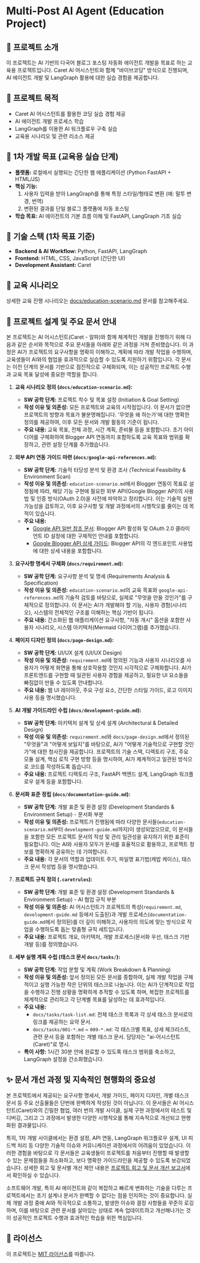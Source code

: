 # Multi-Post AI Agent (Education Project)

## 🌟 프로젝트 소개

이 프로젝트는 AI 기반의 다국어 블로그 포스팅 자동화 에이전트 개발을 목표로 하는 교육용 프로젝트입니다.
Caret AI 어시스턴트와 함께 "바이브코딩" 방식으로 진행되며, AI 에이전트 개발 및 LangGraph 활용에 대한 실습 경험을 제공합니다.

## 🎯 프로젝트 목적

* Caret AI 어시스턴트를 활용한 코딩 실습 경험 제공
* AI 에이전트 개발 프로세스 학습
* LangGraph를 이용한 AI 워크플로우 구축 실습
* 교육용 시나리오 및 관련 리소스 제공

## 🚀 1차 개발 목표 (교육용 실습 단계)

* **플랫폼:** 로컬에서 실행되는 간단한 웹 애플리케이션 (Python FastAPI + HTML/JS)
* **핵심 기능:**
    1. 사용자 입력을 받아 LangGraph를 통해 특정 스타일/형태로 변환 (예: 말투 변경, 번역)
    2. 변환된 결과를 단일 블로그 플랫폼에 자동 포스팅
* **학습 목표:** AI 에이전트의 기본 흐름 이해 및 FastAPI, LangGraph 기초 실습

## 🔧 기술 스택 (1차 목표 기준)

* **Backend & AI Workflow:** Python, FastAPI, LangGraph
* **Frontend:** HTML, CSS, JavaScript (간단한 UI)
* **Development Assistant:** Caret

## 📝 교육 시나리오

상세한 교육 진행 시나리오는 [docs/education-scenario.md](docs/education-scenario.md) 문서를 참고해주세요.

## 📂 프로젝트 설계 및 주요 문서 안내 

본 프로젝트는 AI 어시스턴트(Caret - 알파)와 함께 체계적인 개발을 진행하기 위해 다음과 같은 순서와 목적으로 주요 문서들을 아래와 같은 과정을 거쳐 준비했습니다. 이 과정은 AI가 프로젝트의 요구사항을 명확히 이해하고, 계획에 따라 개발 작업을 수행하며, 교육생들이 AI와의 협업을 효과적으로 실습할 수 있도록 지원하기 위함입니다. 각 문서는 이전 단계의 문서를 기반으로 점진적으로 구체화되며, 이는 성공적인 프로젝트 수행과 교육 목표 달성에 중요한 역할을 합니다. 

1. **교육 시나리오 정의 (`docs/education-scenario.md`):**
    * **SW 공학 단계:** 프로젝트 착수 및 목표 설정 (Initiation & Goal Setting)
    * **작성 이유 및 의존성:** 모든 프로젝트와 교육의 시작점입니다. 이 문서가 없으면 프로젝트의 방향과 목표가 불분명해집니다. '무엇을 왜 하는가'에 대한 명확한 정의를 제공하여, 이후 모든 문서와 개발 활동의 기준이 됩니다.
    * **주요 내용:** 교육 목표, 전체 과정, 시간 계획, 준비물 등을 포함합니다. 초기 아이디어를 구체화하여 Blogger API 연동까지 포함하도록 교육 목표와 범위를 확장하고, 관련 설정 단계를 추가했습니다.

2. **외부 API 연동 가이드 마련 (`docs/google-api-references.md`):**
    * **SW 공학 단계:** 기술적 타당성 분석 및 환경 조사 (Technical Feasibility & Environment Scan)
    * **작성 이유 및 의존성:** `education-scenario.md`에서 Blogger 연동이 목표로 설정됨에 따라, 해당 기능 구현에 필요한 외부 API(Google Blogger API)의 사용법 및 인증 방식(OAuth 2.0)을 사전에 파악하고 정리합니다. 이는 기술적 실현 가능성을 검토하고, 이후 요구사항 및 개발 과정에서의 시행착오를 줄이는 데 목적이 있습니다.
    * **주요 내용:**
        * [Google API 일반 참조 문서](./docs/google-api-references.md): Blogger API 활성화 및 OAuth 2.0 클라이언트 ID 설정에 대한 구체적인 안내를 포함합니다.
        * [Google Blogger API 상세 가이드](./docs/google-blogger-api-guide.md): Blogger API의 각 엔드포인트 사용법에 대한 상세 내용을 포함합니다.

3. **요구사항 명세서 구체화 (`docs/requirement.md`):**
    * **SW 공학 단계:** 요구사항 분석 및 명세 (Requirements Analysis & Specification)
    * **작성 이유 및 의존성:** `education-scenario.md`의 교육 목표와 `google-api-references.md`의 기술적 검토를 바탕으로, 실제로 "무엇을 만들 것인가"를 구체적으로 정의합니다. 이 문서는 AI가 개발해야 할 기능, 사용자 경험(시나리오), 시스템의 전체적인 구조를 이해하는 핵심 기반이 됩니다.
    * **주요 내용:** 간소화된 웹 애플리케이션 요구사항, "자동 개시" 옵션을 포함한 사용자 시나리오, 시스템 아키텍처(Mermaid 다이어그램)를 추가했습니다.

4. **페이지 디자인 정의 (`docs/page-design.md`):**
    * **SW 공학 단계:** UI/UX 설계 (UI/UX Design)
    * **작성 이유 및 의존성:** `requirement.md`에 정의된 기능과 사용자 시나리오를 사용자가 어떻게 화면을 통해 상호작용할 것인지 시각적으로 구체화합니다. AI가 프론트엔드를 구현할 때 일관된 사용자 경험을 제공하고, 필요한 UI 요소들을 빠짐없이 만들 수 있도록 안내합니다.
    * **주요 내용:** 웹 UI 레이아웃, 주요 구성 요소, 간단한 스타일 가이드, 로고 이미지 사용 등을 명시했습니다.

5. **AI 개발 가이드라인 수립 (`docs/development-guide.md`):**
    * **SW 공학 단계:** 아키텍처 설계 및 상세 설계 (Architectural & Detailed Design)
    * **작성 이유 및 의존성:** `requirement.md`와 `docs/page-design.md`에서 정의된 "무엇을"과 "어떻게 보일지"를 바탕으로, AI가 "어떻게 기술적으로 구현할 것인가"에 대한 청사진을 제공합니다. 프로젝트의 기술 스택, 디렉토리 구조, 주요 모듈 설계, 핵심 로직 구현 방향 등을 명시하여, AI가 체계적이고 일관된 방식으로 코드를 작성하도록 돕습니다.
    * **주요 내용:** 프로젝트 디렉토리 구조, FastAPI 백엔드 설계, LangGraph 워크플로우 설계 등을 포함합니다.

6. **문서화 표준 정립 (`docs/documentation-guide.md`):**
    * **SW 공학 단계:** 개발 표준 및 환경 설정 (Development Standards & Environment Setup) - 문서화 부분
    * **작성 이유 및 의존성:** 프로젝트가 진행됨에 따라 다양한 문서들(`education-scenario.md`부터 `development-guide.md`까지)이 생성되었으므로, 이 문서들을 포함한 모든 프로젝트 문서의 작성 및 관리 일관성을 유지하기 위한 표준이 필요합니다. 이는 AI와 사용자 모두가 문서를 효율적으로 활용하고, 프로젝트 정보를 명확하게 공유하는 데 기여합니다.
    * **주요 내용:** 각 문서의 역할과 업데이트 주기, 파일명 표기법(케밥 케이스), 태스크 문서 작성법 등을 명시했습니다.

7. **프로젝트 규칙 정의 (`.caretrules`):**
    * **SW 공학 단계:** 개발 표준 및 환경 설정 (Development Standards & Environment Setup) - AI 협업 규칙 부분
    * **작성 이유 및 의존성:** AI 어시스턴트가 프로젝트의 특성(`requirement.md`, `development-guide.md` 등에서 도출된)과 개발 프로세스(`documentation-guide.md`에서 정의된)를 더 깊이 이해하고, 사용자의 의도에 맞는 방식으로 작업을 수행하도록 돕는 맞춤형 규칙 세트입니다.
    * **주요 내용:** 프로젝트 개요, 아키텍처, 개발 프로세스(문서화 우선, 태스크 기반 개발 등)를 정의했습니다.

8. **세부 실행 계획 수립 (태스크 문서 `docs/tasks/`):**
    * **SW 공학 단계:** 작업 분할 및 계획 (Work Breakdown & Planning)
    * **작성 이유 및 의존성:** 앞서 정의된 모든 문서를 종합하여, 실제 개발 작업을 구체적이고 실행 가능한 작은 단위의 태스크로 나눕니다. 이는 AI가 단계적으로 작업을 수행하고 진행 상황을 명확하게 추적할 수 있도록 하며, 복잡한 프로젝트를 체계적으로 관리하고 각 단계별 목표를 달성하는 데 효과적입니다.
    * **주요 내용:**
        * `docs/tasks/task-list.md`: 전체 태스크 목록과 각 상세 태스크 문서로의 링크를 제공하는 요약 문서.
        * `docs/tasks/001-*.md` ~ `009-*.md`: 각 태스크별 목표, 상세 체크리스트, 관련 문서 등을 포함하는 개별 태스크 문서. 담당자는 "ai-어시스턴트 (Caret)"로 명시.
    * **특이 사항:** 1시간 30분 안에 완료할 수 있도록 태스크 범위를 축소하고, LangGraph 설정을 간소화했습니다. 

## ✨ 문서 개선 과정 및 지속적인 현행화의 중요성

본 프로젝트에서 제공되는 요구사항 명세서, 개발 가이드, 페이지 디자인, 개별 태스크 문서 등 주요 산출물들은 단번에 완벽하게 작성된 것이 아닙니다. 이 문서들은 AI 어시스턴트(Caret)와의 긴밀한 협업, 여러 번의 개발 사이클, 실제 구현 과정에서의 테스트 및 디버깅, 그리고 그 과정에서 발생한 다양한 시행착오를 통해 지속적으로 개선되고 현행화된 결과물입니다.

특히, 1차 개발 사이클에서는 환경 설정, API 연동, LangGraph 워크플로우 설계, UI 피드백 처리 등 다양한 기술적 이슈와 커뮤니케이션 과정에서의 어려움이 있었습니다. 이러한 경험을 바탕으로 각 문서들은 교육생들이 프로젝트를 처음부터 진행할 때 발생할 수 있는 문제점들을 최소화하고, 보다 명확한 가이드라인을 제공할 수 있도록 보강되었습니다. 상세한 회고 및 문서별 개선 제안 내용은 [프로젝트 회고 및 문서 개선 보고서](./docs/project-retrospective-and-improvement-report.md)에서 확인하실 수 있습니다.

소프트웨어 개발, 특히 AI 에이전트와 같이 복잡하고 빠르게 변화하는 기술을 다루는 프로젝트에서는 초기 설계나 문서가 완벽할 수 없다는 점을 인지하는 것이 중요합니다. 실제 개발 과정 중에 AI와 적극적으로 소통하고, 발생한 이슈와 결정 사항들을 꾸준히 로깅하며, 이를 바탕으로 관련 문서를 살아있는 상태로 계속 업데이트하고 개선해나가는 것이 성공적인 프로젝트 수행과 효과적인 학습을 위한 핵심입니다.

## 📄 라이선스

이 프로젝트는 [MIT 라이선스](LICENSE)를 따릅니다.
